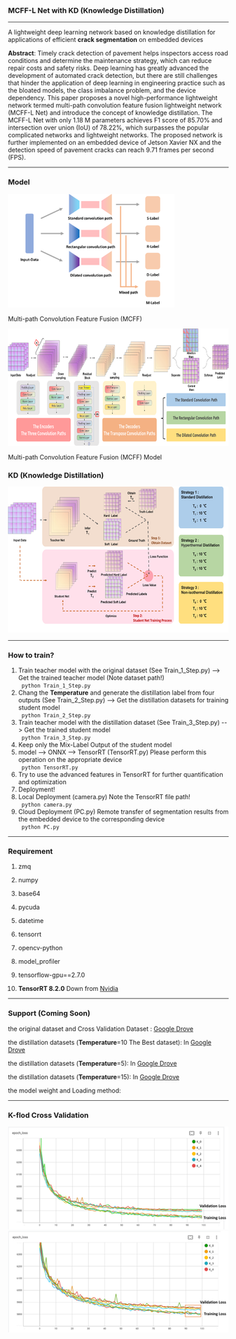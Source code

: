 ### MCFF-L Net with KD (Knowledge Distillation)

---
A lightweight deep learning network based on knowledge distillation for 
applications of efficient **crack segmentation** on embedded devices


**Abstract**: Timely crack detection of pavement helps inspectors access road conditions and determine 
the maintenance strategy, which can reduce repair costs and safety risks. Deep learning has greatly 
advanced the development of automated crack detection, but there are still challenges that hinder the 
application of deep learning in engineering practice such as the bloated models, the class imbalance 
problem, and the device dependency. This paper proposes a novel high-performance lightweight network 
termed multi-path convolution feature fusion lightweight network (MCFF-L Net) and introduce the concept 
of knowledge distillation. The MCFF-L Net with only 1.18 M parameters achieves F1 score of 85.70% and 
intersection over union (IoU) of 78.22%, which surpasses the popular complicated networks and lightweight
networks. The proposed network is further implemented on an embedded device of Jetson Xavier NX and the
detection speed of pavement cracks can reach 9.71 frames per second (FPS).

---
### Model

<img width="380" height="260" src="image/image3.png"><div>

Multi-path Convolution Feature Fusion (MCFF)


<img width="776" height="268" src="image/image19.png"><div>

Multi-path Convolution Feature Fusion (MCFF) Model


### KD (Knowledge Distillation)

<img width="623" height="334" src="image/image18.png"><div>

---

### How to train?

1. Train teacher model with the original dataset (See Train_1_Step.py) --> Get the trained teacher model (Note dataset path!)  
` python Train_1_Step.py`
2. Chang the **Temperature** and generate the distillation label from four outputs (See Train_2_Step.py) --> Get the distillation datasets for training student model  
` python Train_2_Step.py` 
3. Train teacher model with the distillation dataset (See Train_3_Step.py) --> Get the trained student model  
` python Train_3_Step.py` 
4. Keep only the Mix-Label Output of the student model
5. model --> ONNX --> TensorRT  (TensorRT.py) Please perform this operation on the appropriate device  
` python TensorRT.py` 
6. Try to use the advanced features in TensorRT for further quantification and optimization
7. Deployment!
8. Local Deployment (camera.py) Note the TensorRT file path!  
` python camera.py` 
9. Cloud Deployment (PC.py) Remote transfer of segmentation results from the embedded device to the corresponding device  
` python PC.py` 

---
### Requirement

1. zmq
2. numpy
3. base64
4. pycuda
5. datetime
6. tensorrt
7. opencv-python
8. model_profiler
9. tensorflow-gpu==2.7.0

10. **TensorRT 8.2.0**
Down from [Nvidia](https://developer.nvidia.com/zh-cn/tensorrt)

---
### Support (Coming Soon)
the original dataset and Cross Validation Dataset : [Google Drove](https://drive.google.com/file/d/1T3Ik6L2pyMepT7UWjIJjVdapA7-YpTlh/view?usp=sharing)

the distillation datasets (**Temperature**=10 The Best dataset): In [Google Drove](https://drive.google.com/file/d/1T3Ik6L2pyMepT7UWjIJjVdapA7-YpTlh/view?usp=sharing)

the distillation datasets (**Temperature**=5): In [Google Drove](https://drive.google.com/file/d/1T3Ik6L2pyMepT7UWjIJjVdapA7-YpTlh/view?usp=sharing)

the distillation datasets (**Temperature**=15): In [Google Drove](https://drive.google.com/file/d/1T3Ik6L2pyMepT7UWjIJjVdapA7-YpTlh/view?usp=sharing)

the model weight and Loading method:

---
### K-flod Cross Validation

<img src='image/K-flod-MCL.png'>

<img src='image/K-flod-MCLD.png'>
